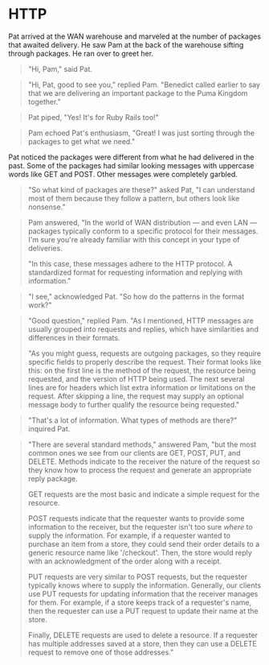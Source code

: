 # HTTP

Pat arrived at the WAN warehouse and marveled at the number of packages that
awaited delivery. He saw Pam at the back of the warehouse sifting through
packages. He ran over to greet her.

> "Hi, Pam," said Pat.
 
> "Hi, Pat, good to see you," replied Pam. "Benedict called earlier to say that
> we are delivering an important package to the Puma Kingdom together."
 
> Pat piped, "Yes! It's for Ruby Rails too!"
 
> Pam echoed Pat's enthusiasm, "Great! I was just sorting through the packages
> to get what we need."

Pat noticed the packages were different from what he had delivered in the past.
Some of the packages had similar looking messages with uppercase words like GET
and POST. Other messages were completely garbled.

> "So what kind of packages are these?" asked Pat, "I can understand most of
> them because they follow a pattern, but others look like nonsense."
 
> Pam answered, "In the world of WAN distribution — and even LAN — packages
> typically conform to a specific protocol for their messages. I'm sure you're
> already familiar with this concept in your type of deliveries.<br>
>
> "In this case, these messages adhere to the HTTP protocol. A
> standardized format for requesting information and replying with
> information."
>
 
> "I see," acknowledged Pat. "So how do the patterns in the format work?"
 
> "Good question," replied Pam. "As I mentioned, HTTP messages are usually
> grouped into requests and replies, which have similarities and differences in
> their formats.
>
> "As you might guess, requests are outgoing packages, so they require specific
> fields to properly describe the request. Their format looks like this: on the
> first line is the method of the request, the resource being requested, and the
> version of HTTP being used. The next several lines are for headers which list
> extra information or limitations on the request. After skipping a
> line, the request may supply an optional message body to further qualify the
> resource being requested."
>
 
> "That's a lot of information. What types of methods are there?" inquired Pat.
 
> "There are several standard methods," answered Pam, "but the most common ones
> we see from our clients are GET, POST, PUT, and DELETE. Methods indicate to
> the receiver the nature of the request so they know how to process the
> request and generate an appropriate reply package.
>
> GET requests are the most basic and indicate a simple request for the
> resource.
>
> POST requests indicate that the requester wants to provide some information to
> the receiver, but the requester isn't too sure <em>where</em> to supply the
> information. For example, if a requester wanted to purchase an item from a
> store, they could send their order details to a generic resource name like
> '/checkout'. Then, the store would reply with an acknowledgment of the order
> along with a receipt.
>
> PUT requests are very similar to POST requests, but the requester typically
> knows where to supply the information. Generally, our clients use PUT requests
> for updating information that the receiver manages for them. For example, if a
> store keeps track of a requester's name, then the requester can use a PUT
> request to update their name at the store.
>
> Finally, DELETE requests are used to delete a resource. If a requester has
> multiple addresses saved at a store, then they can use a DELETE request to
> remove one of those addresses."
